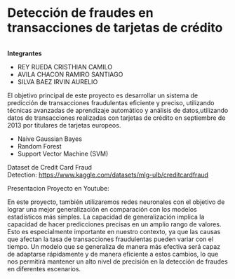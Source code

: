 # Detección de fraudes en transacciones de tarjetas de crédito

<img src="" />

<p dir="auto"><strong>Integrantes </strong></p>
<ul>
<li>REY RUEDA CRISTHIAN CAMILO</li>
<li>AVILA CHACON RAMIRO SANTIAGO</li>
<li>SILVA BAEZ IRVIN AURELIO</li>
</ul>
<p dir="auto">El objetivo principal de este proyecto es desarrollar un sistema de predicción de transacciones fraudulentas eficiente y preciso, utilizando técnicas avanzadas de aprendizaje automático y análisis de datos,utilizando datos de transacciones realizadas con tarjetas de crédito en septiembre de 2013 por titulares de tarjetas europeos.</p>
<ul dir="auto">
<li>Naive Gaussian Bayes</li>
<li>Random Forest</li>
<li>Support Vector Machine (SVM) </li>
</ul>
<p dir="auto">Dataset de Credit Card Fraud Detection:&nbsp;<a href="https://www.kaggle.com/datasets/mlg-ulb/creditcardfraud">https://www.kaggle.com/datasets/mlg-ulb/creditcardfraud</a></p>
<p dir="auto">Presentacion Proyecto en Youtube:&nbsp;<a href="">      </a></p>
<p dir="auto">
En este proyecto, también utilizaremos redes neuronales con el objetivo de lograr una mejor generalización en comparación con los modelos estadísticos más simples. La capacidad de generalización implica la capacidad de hacer predicciones precisas en un amplio rango de valores. Esto es especialmente importante en nuestro contexto, ya que las causas que afectan la tasa de transacciones fraudulentas pueden variar con el tiempo. Un modelo que se generaliza de manera más efectiva será capaz de adaptarse rápidamente y de manera eficiente a estos cambios, lo que nos permitirá mantener un alto nivel de precisión en la detección de fraudes en diferentes escenarios.</p>
<p dir="auto">&nbsp;</p>

